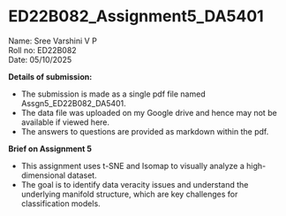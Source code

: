 # ED22B082_Assignment5_DA5401

Name: Sree Varshini V P  
Roll no: ED22B082  
Date: 05/10/2025  

**Details of submission:**
- The submission is made as a single pdf file named Assgn5_ED22B082_DA5401.
- The data file was uploaded on my Google drive and hence may not be available if viewed here.
- The answers to questions are provided as markdown within the pdf.

**Brief on Assignment 5**
- This assignment uses t-SNE and Isomap to visually analyze a high-dimensional dataset. 
- The goal is to identify data veracity issues and understand the underlying manifold structure, which are key challenges for classification models.
